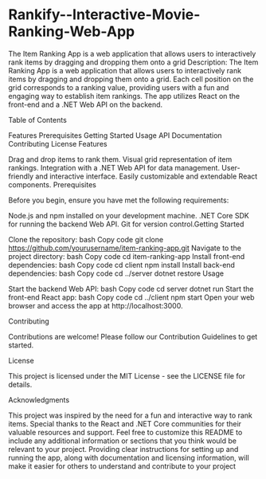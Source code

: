 # Rankify--Interactive-Movie-Ranking-Web-App


The Item Ranking App is a web application that allows users to interactively rank items by dragging and dropping them onto a grid
Description:
The Item Ranking App is a web application that allows users to interactively rank items by dragging and dropping them onto a grid. Each cell position on the grid corresponds to a ranking value, providing users with a fun and engaging way to establish item rankings. The app utilizes React on the front-end and a .NET Web API on the backend.

Table of Contents

Features
Prerequisites
Getting Started
Usage
API Documentation
Contributing
License
Features

Drag and drop items to rank them.
Visual grid representation of item rankings.
Integration with a .NET Web API for data management.
User-friendly and interactive interface.
Easily customizable and extendable React components.
Prerequisites

Before you begin, ensure you have met the following requirements:

Node.js and npm installed on your development machine.
.NET Core SDK for running the backend Web API.
Git for version control.Getting Started

Clone the repository:
bash
Copy code
git clone https://github.com/yourusername/item-ranking-app.git
Navigate to the project directory:
bash
Copy code
cd item-ranking-app
Install front-end dependencies:
bash
Copy code
cd client
npm install
Install back-end dependencies:
bash
Copy code
cd ../server
dotnet restore
Usage

Start the backend Web API:
bash
Copy code
cd server
dotnet run
Start the front-end React app:
bash
Copy code
cd ../client
npm start
Open your web browser and access the app at http://localhost:3000.

Contributing

Contributions are welcome! Please follow our Contribution Guidelines to get started.

License

This project is licensed under the MIT License - see the LICENSE file for details.

Acknowledgments

This project was inspired by the need for a fun and interactive way to rank items.
Special thanks to the React and .NET Core communities for their valuable resources and support.
Feel free to customize this README to include any additional information or sections that you think would be relevant to your project. Providing clear instructions for setting up and running the app, along with documentation and licensing information, will make it easier for others to understand and contribute to your project
